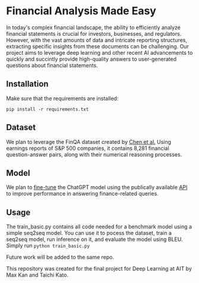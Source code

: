 # Financial Analysis Made Easy
In today's complex financial landscape, the ability to efficiently analyze financial statements is crucial for investors, businesses, and regulators. However, with the vast amounts of data and intricate reporting structures, extracting specific insights from these documents can be challenging. Our project aims to leverage deep learning and other recent AI advancements to quickly and succintly provide high-quality answers to user-generated questions about financial statements.

## Installation
Make sure that the requirements are installed:
```
pip install -r requirements.txt
```

## Dataset
We plan to leverage the FinQA dataset created by [Chen et al.](https://arxiv.org/abs/2109.00122) Using earnings reports of S&P 500 companies, it contains 8,281 financial question-answer pairs, along with their numerical reasoning processes.

## Model
We plan to [fine-tune](https://platform.openai.com/docs/guides/fine-tuning) the ChatGPT model using the publically available [API](https://openai.com/blog/introducing-chatgpt-and-whisper-apis) to improve performance in answering finance-related queries.

## Usage
The train_basic.py contains all code needed for a benchmark model using a simple seq2seq model. You can use it to pocess the dataset, train a seq2seq model, run inference on it, and evaluate the model using BLEU. Simply run `python train_basic.py`


Future work will be added to the same repo.


This repository was created for the final project for Deep Learning at AIT by Max Kan and Taichi Kato.
